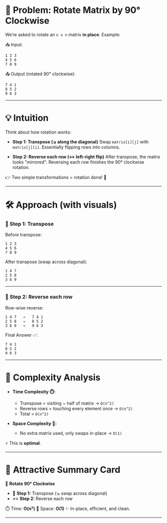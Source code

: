 

# 🎯 Problem: Rotate Matrix by 90° Clockwise

We’re asked to rotate an `n x n` matrix **in place**.
Example:

📥 Input:

```
1 2 3
4 5 6
7 8 9
```

📤 Output (rotated 90° clockwise):

```
7 4 1
8 5 2
9 6 3
```

---

# 💡 Intuition

Think about how rotation works:

* **Step 1: Transpose (↘️ along the diagonal)**
  Swap `matrix[i][j]` with `matrix[j][i]`.
  Essentially flipping rows into columns.

* **Step 2: Reverse each row (↔️ left-right flip)**
  After transpose, the matrix looks "mirrored".
  Reversing each row finishes the 90° clockwise rotation.

👉 Two simple transformations = rotation done! 🎉

---

# 🛠️ Approach (with visuals)

### 🔹 Step 1: Transpose

Before transpose:

```
1 2 3
4 5 6
7 8 9
```

After transpose (swap across diagonal):

```
1 4 7
2 5 8
3 6 9
```

---

### 🔹 Step 2: Reverse each row

Row-wise reverse:

```
1 4 7   →   7 4 1
2 5 8   →   8 5 2
3 6 9   →   9 6 3
```

Final Answer ✅:

```
7 4 1
8 5 2
9 6 3
```

---

# 🧮 Complexity Analysis

* **Time Complexity ⏱️:**

  * Transpose = visiting \~ half of matrix → `O(n^2)`
  * Reverse rows = touching every element once → `O(n^2)`
  * Total = `O(n^2)`

* **Space Complexity 💾:**

  * No extra matrix used, only swaps in-place → `O(1)`

⚡ This is **optimal**.

---



# 🎨 Attractive Summary Card

📌 **Rotate 90° Clockwise**

* 🔄 **Step 1:** Transpose (↘️ swap across diagonal)
* ↔️ **Step 2:** Reverse each row

⏱️ Time: **O(n²)**
💾 Space: **O(1)**
✨ In-place, efficient, and clean.

---

